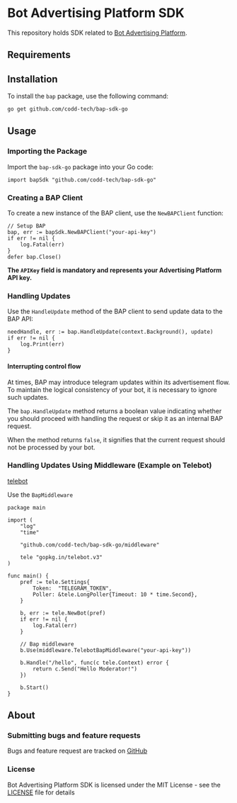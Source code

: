 # Bot Advertising Platform SDK

This repository holds SDK related to [Bot Advertising Platform](https://publisher.socialjet.pro/).

## Requirements

## Installation

To install the `bap` package, use the following command:

```bash
go get github.com/codd-tech/bap-sdk-go
```

## Usage

### Importing the Package

Import the `bap-sdk-go` package into your Go code:

```golang
import bapSdk "github.com/codd-tech/bap-sdk-go"
```

### Creating a BAP Client

To create a new instance of the BAP client, use the `NewBAPClient` function:

```golang
// Setup BAP
bap, err := bapSdk.NewBAPClient("your-api-key")
if err != nil {
    log.Fatal(err)
}
defer bap.Close()
```

**The `APIKey` field is mandatory and represents your Advertising Platform API key.** <br>

### Handling Updates

Use the `HandleUpdate` method of the BAP client to send update data to the BAP API:

```golang
needHandle, err := bap.HandleUpdate(context.Background(), update)
if err != nil {
	log.Print(err)
}
```

#### Interrupting control flow

At times, BAP may introduce telegram updates within its advertisement flow. To maintain the logical consistency of your bot, it is necessary to ignore such updates.

The `bap.HandleUpdate` method returns a boolean value indicating whether you should proceed with handling the request or skip it as an internal BAP request.

When the method returns `false`, it signifies that the current request should not be processed by your bot.

### Handling Updates Using Middleware (Example on Telebot)

[telebot](https://github.com/tucnak/telebot/tree/v3)

Use the `BapMiddleware`

```golang
package main

import (
	"log"
	"time"

	"github.com/codd-tech/bap-sdk-go/middleware"

	tele "gopkg.in/telebot.v3"
)

func main() {
	pref := tele.Settings{
		Token:  "TELEGRAM_TOKEN",
		Poller: &tele.LongPoller{Timeout: 10 * time.Second},
	}

	b, err := tele.NewBot(pref)
	if err != nil {
		log.Fatal(err)
	}

	// Bap middleware
	b.Use(middleware.TelebotBapMiddleware("your-api-key"))

	b.Handle("/hello", func(c tele.Context) error {
		return c.Send("Hello Moderator!")
	})

	b.Start()
}
```

## About

### Submitting bugs and feature requests

Bugs and feature request are tracked on [GitHub](https://github.com/codd-tech/bap-sdk-go)

### License

Bot Advertising Platform SDK is licensed under the MIT License - see the [LICENSE](LICENSE) file for details
